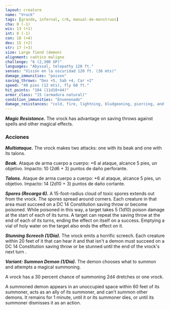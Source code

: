 ```yaml
---
layout: creature
name: "Vrock"
tags: [grande, infernal, cr6, manual-de-monstruos]
cha: 8 (-1)
wis: 13 (+1)
int: 8 (-1)
con: 18 (+4)
dex: 15 (+2)
str: 17 (+3)
size: Large fiend (demon)
alignment: caótico maligno
challenge: "6 (2,300 XP)"
languages: "Abyssal, telepathy 120 ft."
senses: "Visión en la oscuridad 120 ft. (36 mts)"
damage_immunities: "poison"
saving_throws: "Des +5, Sab +4, Car +2"
speed: "40 pies (12 mts), fly 60 ft."
hit_points: "104 (11d10+44)"
armor_class: "15 (armadura natural)"
condition_immunities: "Envenenado"
damage_resistances: "cold, fire, lightning, bludgeoning, piercing, and slashing from nonmagical weapons"
---
```


***Magic Resistance.*** The vrock has advantage on saving throws against spells and other magical effects.

### Acciones

***Multiataque.*** The vrock makes two attacks: one with its beak and one with its talons.

***Beak.*** Ataque de arma cuerpo a cuerpo: +6 al ataque, alcance 5 pies, un objetivo. Impacto: 10 (2d6 + 3) puntos de daño perforante.

***Talons.*** Ataque de arma cuerpo a cuerpo: +6 al ataque, alcance 5 pies, un objetivo. Impacto: 14 (2d10 + 3) puntos de daño cortante.

***Spores (Recarga 6).*** A 15-foot-radius cloud of toxic spores extends out from the vrock. The spores spread around corners. Each creature in that area must succeed on a DC 14 Constitution saving throw or become poisoned. While poisoned in this way, a target takes 5 (1d10) poison damage at the start of each of its turns. A target can repeat the saving throw at the end of each of its turns, ending the effect on itself on a success. Emptying a vial of holy water on the target also ends the effect on it.

***Stunning Screech (1/Día).*** The vrock emits a horrific screech. Each creature within 20 feet of it that can hear it and that isn't a demon must succeed on a DC 14 Constitution saving throw or be stunned until the end of the vrock's next turn .

***Variant: Summon Demon (1/Día).*** The demon chooses what to summon and attempts a magical summoning.

A vrock has a 30 percent chance of summoning 2d4 dretches or one vrock.

A summoned demon appears in an unoccupied space within 60 feet of its summoner, acts as an ally of its summoner, and can't summon other demons. It remains for 1 minute, until it or its summoner dies, or until its summoner dismisses it as an action.